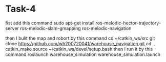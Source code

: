 # Task-4
fist add this command
sudo apt-get install ros-melodic-hector-trajectory-server ros-melodic-slam-gmapping ros-melodic-navigation

then I bulit the map and robort by this command 
cd ~/catkin_ws/src
    git clone https://github.com/wh200720041/warehouse_navigation.git
    cd ..
    catkin_make
    source ~/catkin_ws/devel/setup.bash
    then I run it by this command
        roslaunch warehouse_simulation warehouse_simulation.launch
